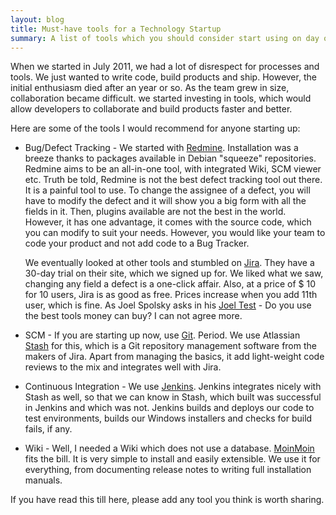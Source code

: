 ```yaml
---
layout: blog
title: Must-have tools for a Technology Startup
summary: A list of tools which you should consider start using on day one.
---
```


When we started in July 2011, we had a lot of disrespect for processes and tools. We just wanted to write code, build products and ship. However, the initial enthusiasm died after an year or so. As the team grew in size, collaboration became difficult. we started investing in tools, which would allow developers to collaborate and build products faster and better.

Here are some of the tools I would recommend for anyone starting up:

+ Bug/Defect Tracking - We started with [Redmine](http://www.redmine.org). Installation was a breeze thanks to packages available in Debian "squeeze" repositories. Redmine aims to be an all-in-one tool, with integrated Wiki, SCM viewer etc. Truth be told, Redmine is not the best defect tracking tool out there. It is a painful tool to use. To change the assignee of a defect, you will have to modify the defect and it will show you a big form with all the fields in it. Then, plugins available are not the best in the world. However, it has one advantage, it comes with the source code, which you can modify to suit your needs. However, you would like your team to code your product and not add code to a Bug Tracker.

  We eventually looked at other tools and stumbled on [Jira](http://www.atlassian.com/software/jira). They have a 30-day trial on their site, which we signed up for. We liked what we saw, changing any field a defect is a one-click affair. Also, at a price of $ 10 for 10 users, Jira is as good as free. Prices increase when you add 11th user, which is fine. As Joel Spolsky asks in his [Joel Test](http://www.joelonsoftware.com/articles/fog0000000043.html) - Do you use the best tools money can buy? I can not agree more.

+ SCM - If you are starting up now, use [Git](http://git-scm.com). Period. We use Atlassian [Stash](http://www.atlassian.com/software/jira) for this, which is a Git repository management software from the makers of Jira. Apart from managing the basics, it add light-weight code reviews to the mix and integrates well with Jira.

+ Continuous Integration - We use [Jenkins](http://www.jenkins.org). Jenkins integrates nicely with Stash as well, so that we can know in Stash, which built was successful in Jenkins and which was not. Jenkins builds and deploys our code to test environments, builds our Windows installers and checks for build fails, if any.

+ Wiki - Well, I needed a Wiki which does not use a database. [MoinMoin](http://moinmo.in) fits the bill. It is very simple to install and easily extensible. We use it for everything, from documenting release notes to writing full installation manuals.

If you have read this till here, please add any tool you think is worth sharing.
